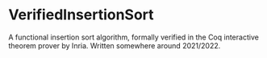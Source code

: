 # VerifiedInsertionSort

A functional insertion sort algorithm, formally verified in the Coq interactive theorem prover by Inria.
Written somewhere around 2021/2022.
